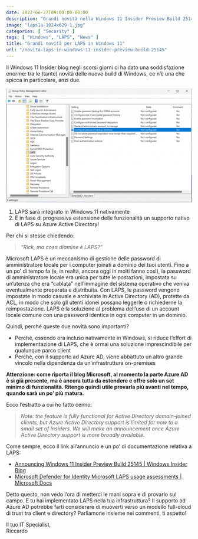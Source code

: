```yaml
---
date: 2022-06-27T09:00:00-00:00
description: "Grandi novità nella Windows 11 Insider Preview Build 25145 per LAPS: supporto nativo e in corso di sviluppo anche per Azure AD."
image: "laps1a-1024x629-1.jpg"
categories: [ "Security" ]
tags: [ "Windows", "LAPS", "News" ]
title: "Grandi novità per LAPS in Windows 11"
url: "/novita-laps-in-windows-11-insider-preview-build-25145"
---
```

Il Windows 11 Insider blog negli scorsi giorni ci ha dato una soddisfazione enorme: tra le (tante) novità delle nuove build di Windows, ce n’è una che spicca in particolare, anzi due.

![Windows LAPS GPO Settings](laps1a-1024x629-1.jpg)

1. LAPS sarà integrato in Windows 11 nativamente
2. È in fase di progressiva estensione delle funzionalità un supporto nativo di LAPS su Azure Active Directory!

Per chi si stesse chiedendo:

> *“Rick, ma cosa diamine è LAPS?”*

Microsoft LAPS è un meccanismo di gestione delle password di amministratore locale per i computer joinati a dominio dei tuoi utenti. Fino a un po’ di tempo fa (e, in realtà, ancora oggi in molti fanno così), la password di amministratore locale era unica per tutte le postazioni, impostata su un’utenza che era “cablata” nell’immagine del sistema operativo che veniva eventualmente preparata e distribuita. Con LAPS, le password vengono impostate in modo casuale e archiviate in Active Directory (AD), protette da ACL, in modo che solo gli utenti idonei possano leggerle o richiederne la reimpostazione. LAPS è la soluzione al problema dell’uso di un account locale comune con una password identica in ogni computer in un dominio.

Quindi, perché queste due novità sono importanti?

- Perché, essendo ora incluso nativamente in Windows, si riduce l’effort di implementazione di LAPS, che è ormai una soluzione imprescindibile per qualunque parco client
- Perché, con il supporto ad Azure AD, viene abbattuto un altro grande vincolo nella dipendenza da un’infrastruttura on-premises

**Attenzione: come riporta il blog Microsoft, al momento la parte Azure AD è sì già presente, ma è ancora tutta da estendere e offre solo un set minimo di funzionalità. Ritengo quindi utile provarla più avanti nel tempo, quando sarà un po’ più matura.**

Ecco l’estratto a cui ho fatto cenno:

> *Note: the feature is fully functional for Active Directory domain-joined clients, but Azure Active Directory support is limited for now to a small set of Insiders. We will make an announcement once Azure Active Directory support is more broadly available.*

Come sempre, ecco il link all’annuncio e un po’ di documentazione relativa a LAPS:
- [Announcing Windows 11 Insider Preview Build 25145 | Windows Insider Blog](https://blogs.windows.com/windows-insider/2022/06/22/announcing-windows-11-insider-preview-build-25145/)
- [Microsoft Defender for Identity Microsoft LAPS usage assessments | Microsoft Docs](https://docs.microsoft.com/en-us/defender-for-identity/cas-isp-laps)

Detto questo, non vedo l’ora di metterci le mani sopra e di provarlo sul campo. E tu hai implementato LAPS nella tua infrastruttura? Il supporto ad Azure AD potrebbe farti considerare di muoverti verso un modello full-cloud di trust tra client e directory? Parliamone insieme nei commenti, ti aspetto!

Il tuo IT Specialist,  
Riccardo